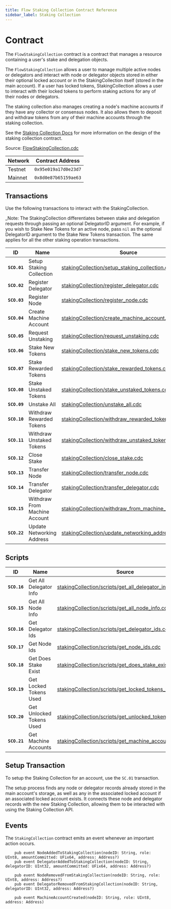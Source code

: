 ```yaml
---
title: Flow Staking Collection Contract Reference
sidebar_label: Staking Collection
---
```


# Contract

The `FlowStakingCollection` contract is a contract that manages a resource containing a user's stake and delegation objects.

The `FlowStakingCollection` allows a user to manage multiple active nodes or delegators
and interact with node or delegator objects stored in either their optional locked account
or in the StakingCollection itself (stored in the main account).
If a user has locked tokens, StakingCollection allows a user to interact with their locked tokens
to perform staking actions for any of their nodes or delegators.

The staking collection also manages creating a node's machine accounts if they have any collector or consensus nodes.
It also allows them to deposit and withdraw tokens from any of their machine accounts through the staking collection.

See the [Staking Collection Docs](../../references/run-and-secure/staking/14-staking-collection.mdx) for more information on the design of the staking collection contract.

Source: [FlowStakingCollection.cdc](https://github.com/onflow/flow-core-contracts/blob/master/contracts/FlowStakingCollection.cdc)

| Network    | Contract Address     |
|------------|----------------------|
| Testnet    | `0x95e019a17d0e23d7` |
| Mainnet    | `0x8d0e87b65159ae63` | 

## Transactions

Use the following transactions to interact with the StakingCollection.

_Note: The StakingCollection differentiates between stake and delegation requests through
passing an optional DelegatorID argument. For example, if you wish to Stake New Tokens for an active node,
pass `nil` as the optional DelegatorID argument to the Stake New Tokens transaction.
The same applies for all the other staking operation transactions.

| ID        | Name                                   | Source |
|-----------|----------------------------------------|--------|
|**`SCO.01`**| Setup Staking Collection               | [stakingCollection/setup_staking_collection.cdc](https://github.com/onflow/flow-core-contracts/blob/master/transactions/stakingCollection/setup_staking_collection.cdc) |
|**`SCO.02`**| Register Delegator                     | [stakingCollection/register_delegator.cdc](https://github.com/onflow/flow-core-contracts/blob/master/transactions/stakingCollection/register_delegator.cdc) |
|**`SCO.03`**| Register Node                          | [stakingCollection/register_node.cdc](https://github.com/onflow/flow-core-contracts/blob/master/transactions/stakingCollection/register_node.cdc) |
|**`SCO.04`**| Create Machine Account                 | [stakingCollection/create_machine_account.cdc](https://github.com/onflow/flow-core-contracts/blob/master/transactions/stakingCollection/create_machine_account.cdc) |
|**`SCO.05`**| Request Unstaking                      | [stakingCollection/request_unstaking.cdc](https://github.com/onflow/flow-core-contracts/blob/master/transactions/stakingCollection/request_unstaking.cdc) |
|**`SCO.06`**| Stake New Tokens                       | [stakingCollection/stake_new_tokens.cdc](https://github.com/onflow/flow-core-contracts/blob/master/transactions/stakingCollection/stake_new_tokens.cdc) |
|**`SCO.07`**| Stake Rewarded Tokens                  | [stakingCollection/stake_rewarded_tokens.cdc](https://github.com/onflow/flow-core-contracts/blob/master/transactions/stakingCollection/stake_rewarded_tokens.cdc) |
|**`SCO.08`**| Stake Unstaked Tokens                  | [stakingCollection/stake_unstaked_tokens.cdc](https://github.com/onflow/flow-core-contracts/blob/master/transactions/stakingCollection/stake_unstaked_tokens.cdc) |
|**`SCO.09`**| Unstake All                            | [stakingCollection/unstake_all.cdc](https://github.com/onflow/flow-core-contracts/blob/master/transactions/stakingCollection/unstake_all.cdc) |
|**`SCO.10`**| Withdraw Rewarded Tokens               | [stakingCollection/withdraw_rewarded_tokens.cdc](https://github.com/onflow/flow-core-contracts/blob/master/transactions/stakingCollection/withdraw_rewarded_tokens.cdc) |
|**`SCO.11`**| Withdraw Unstaked Tokens               | [stakingCollection/withdraw_unstaked_tokens.cdc](https://github.com/onflow/flow-core-contracts/blob/master/transactions/stakingCollection/withdraw_unstaked_tokens.cdc) |
|**`SCO.12`**| Close Stake                            | [stakingCollection/close_stake.cdc](https://github.com/onflow/flow-core-contracts/blob/master/transactions/stakingCollection/close_stake.cdc) |
|**`SCO.13`**| Transfer Node                          | [stakingCollection/transfer_node.cdc](https://github.com/onflow/flow-core-contracts/blob/master/transactions/stakingCollection/transfer_node.cdc) |
|**`SCO.14`**| Transfer Delegator                     | [stakingCollection/transfer_delegator.cdc](https://github.com/onflow/flow-core-contracts/blob/master/transactions/stakingCollection/transfer_delegator.cdc) |
|**`SCO.15`**| Withdraw From Machine Account          | [stakingCollection/withdraw_from_machine_account.cdc](https://github.com/onflow/flow-core-contracts/blob/master/transactions/stakingCollection/withdraw_from_machine_account.cdc) |
|**`SCO.22`**| Update Networking Address              | [stakingCollection/update_networking_address.cdc](https://github.com/onflow/flow-core-contracts/blob/master/transactions/stakingCollection/update_networking_address.cdc) |

## Scripts

| ID        | Name                                   | Source |
|-----------|----------------------------------------|--------|
|**`SCO.16`**| Get All Delegator Info                 | [stakingCollection/scripts/get_all_delegator_info.cdc](https://github.com/onflow/flow-core-contracts/blob/master/transactions/stakingCollection/scripts/get_all_delegator_info.cdc) |
|**`SCO.15`**| Get All Node Info                      | [stakingCollection/scripts/get_all_node_info.cdc](https://github.com/onflow/flow-core-contracts/blob/master/transactions/stakingCollection/scripts/get_all_node_info.cdc) |
|**`SCO.16`**| Get Delegator Ids                      | [stakingCollection/scripts/get_delegator_ids.cdc](https://github.com/onflow/flow-core-contracts/blob/master/transactions/stakingCollection/scripts/get_delegator_ids.cdc) |
|**`SCO.17`**| Get Node Ids                           | [stakingCollection/scripts/get_node_ids.cdc](https://github.com/onflow/flow-core-contracts/blob/master/transactions/stakingCollection/scripts/get_node_ids.cdc) |
|**`SCO.18`**| Get Does Stake Exist                   | [stakingCollection/scripts/get_does_stake_exist.cdc](https://github.com/onflow/flow-core-contracts/blob/master/transactions/stakingCollection/scripts/get_does_stake_exist.cdc) |
|**`SCO.19`**| Get Locked Tokens Used                 | [stakingCollection/scripts/get_locked_tokens_used.cdc](https://github.com/onflow/flow-core-contracts/blob/master/transactions/stakingCollection/scripts/get_locked_tokens_used.cdc) |
|**`SCO.20`**| Get Unlocked Tokens Used               | [stakingCollection/scripts/get_unlocked_tokens_used.cdc](https://github.com/onflow/flow-core-contracts/blob/master/transactions/stakingCollection/scripts/get_unlocked_tokens_used.cdc) |
|**`SCO.21`**| Get Machine Accounts                   | [stakingCollection/scripts/get_machine_accounts.cdc](https://github.com/onflow/flow-core-contracts/blob/master/transactions/stakingCollection/scripts/get_machine_accounts.cdc) |


## Setup Transaction

To setup the Staking Collection for an account, use the `SC.01` transaction.

The setup process finds any node or delegator records already stored in the main account's storage,
as well as any in the associated locked account if an associated locked account exists.
It connects these node and delegator records with the new Staking Collection, allowing them
to be interacted with using the Staking Collection API.

## Events

The `StakingCollection` contract emits an event whenever an important action occurs.

```cadence
    pub event NodeAddedToStakingCollection(nodeID: String, role: UInt8, amountCommitted: UFix64, address: Address?)
    pub event DelegatorAddedToStakingCollection(nodeID: String, delegatorID: UInt32, amountCommitted: UFix64, address: Address?)

    pub event NodeRemovedFromStakingCollection(nodeID: String, role: UInt8, address: Address?)
    pub event DelegatorRemovedFromStakingCollection(nodeID: String, delegatorID: UInt32, address: Address?)

    pub event MachineAccountCreated(nodeID: String, role: UInt8, address: Address)
```